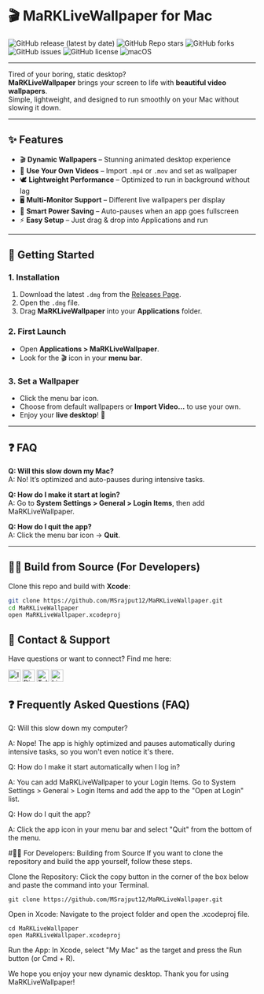 # 🎬 MaRKLiveWallpaper for Mac

![GitHub release (latest by date)](https://img.shields.io/github/v/release/MSrajput12/MaRKLiveWallpaper?style=for-the-badge)
![GitHub Repo stars](https://img.shields.io/github/stars/MSrajput12/MaRKLiveWallpaper?style=for-the-badge)
![GitHub forks](https://img.shields.io/github/forks/MSrajput12/MaRKLiveWallpaper?style=for-the-badge)
![GitHub issues](https://img.shields.io/github/issues/MSrajput12/MaRKLiveWallpaper?style=for-the-badge)
![GitHub license](https://img.shields.io/github/license/MSrajput12/MaRKLiveWallpaper?style=for-the-badge)
![macOS](https://img.shields.io/badge/macOS-Supported-blue?style=for-the-badge&logo=apple)

---

Tired of your boring, static desktop?  
**MaRKLiveWallpaper** brings your screen to life with **beautiful video wallpapers**.  
Simple, lightweight, and designed to run smoothly on your Mac without slowing it down.

---

## ✨ Features

- 🎬 **Dynamic Wallpapers** – Stunning animated desktop experience  
- 📂 **Use Your Own Videos** – Import `.mp4` or `.mov` and set as wallpaper  
- 🕊️ **Lightweight Performance** – Optimized to run in background without lag  
- 🖥️ **Multi-Monitor Support** – Different live wallpapers per display  
- 🔋 **Smart Power Saving** – Auto-pauses when an app goes fullscreen  
- ⚡ **Easy Setup** – Just drag & drop into Applications and run  

---

## 🚀 Getting Started

### 1. Installation
1. Download the latest `.dmg` from the [Releases Page](https://github.com/MSrajput12/MaRKLiveWallpaper/releases).  
2. Open the `.dmg` file.  
3. Drag **MaRKLiveWallpaper** into your **Applications** folder.  

### 2. First Launch
- Open **Applications > MaRKLiveWallpaper**.  
- Look for the 🎬 icon in your **menu bar**.  

### 3. Set a Wallpaper
- Click the menu bar icon.  
- Choose from default wallpapers or **Import Video…** to use your own.  
- Enjoy your **live desktop**! 🎉  

---

## ❓ FAQ

**Q: Will this slow down my Mac?**  
A: No! It’s optimized and auto-pauses during intensive tasks.  

**Q: How do I make it start at login?**  
A: Go to **System Settings > General > Login Items**, then add MaRKLiveWallpaper.  

**Q: How do I quit the app?**  
A: Click the menu bar icon → **Quit**.  

---

## 👨‍💻 Build from Source (For Developers)

Clone this repo and build with **Xcode**:

```bash
git clone https://github.com/MSrajput12/MaRKLiveWallpaper.git
cd MaRKLiveWallpaper
open MaRKLiveWallpaper.xcodeproj
```
## 💬 Contact & Support
Have questions or want to connect? Find me here:

[<img src="https://img.shields.io/badge/Instagram-E4405F?style=for-the-badge&logo=instagram&logoColor=white" alt="Instagram Badge" height="25">](https://instagram.com/_the_manish_rajput_)
[<img src="https://img.shields.io/badge/Discord-7289DA?style=for-the-badge&logo=discord&logoColor=white" alt="Discord Badge" height="25">](https://discord.com/users/your-discord-id)
[<img src="https://img.shields.io/badge/Telegram-2CA5E0?style=for-the-badge&logo=telegram&logoColor=white" alt="Telegram Badge" height="25">](https://t.me/your-telegram-id)
<img src="https://img.shields.io/badge/LinkedIn-0077B5?style=for-the-badge&logo=linkedin&logoColor=white" alt="LinkedIn Badge" height="25">

## ❓ Frequently Asked Questions (FAQ)

Q: Will this slow down my computer?

A: Nope! The app is highly optimized and pauses automatically during intensive tasks, so you won't even notice it's there.

Q: How do I make it start automatically when I log in?

A: You can add MaRKLiveWallpaper to your Login Items. Go to System Settings > General > Login Items and add the app to the "Open at Login" list.

Q: How do I quit the app?

A: Click the app icon in your menu bar and select "Quit" from the bottom of the menu.

#👨‍💻 For Developers: Building from Source
If you want to clone the repository and build the app yourself, follow these steps.

Clone the Repository:
Click the copy button in the corner of the box below and paste the command into your Terminal.



```
git clone https://github.com/MSrajput12/MaRKLiveWallpaper.git
```
Open in Xcode:
Navigate to the project folder and open the .xcodeproj file.
```
cd MaRKLiveWallpaper
open MaRKLiveWallpaper.xcodeproj
```
Run the App:
In Xcode, select "My Mac" as the target and press the Run button (or Cmd + R).

We hope you enjoy your new dynamic desktop. Thank you for using MaRKLiveWallpaper!
